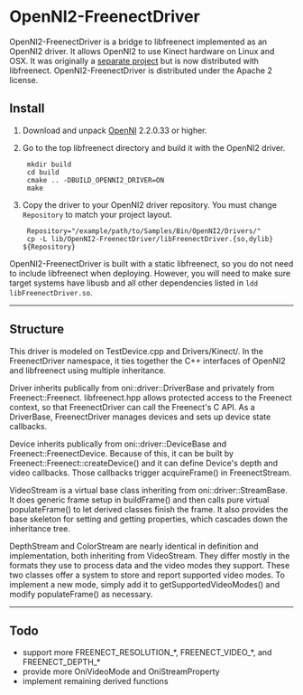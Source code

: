 OpenNI2-FreenectDriver
======================

OpenNI2-FreenectDriver is a bridge to libfreenect implemented as an OpenNI2 driver.
It allows OpenNI2 to use Kinect hardware on Linux and OSX.
It was originally a [separate project](https://github.com/piedar/OpenNI2-FreenectDriver) but is now distributed with libfreenect.
OpenNI2-FreenectDriver is distributed under the Apache 2 license.

Install
-------
1. Download and unpack [OpenNI](http://www.openni.org/openni-sdk/) 2.2.0.33 or higher.
2. Go to the top libfreenect directory and build it with the OpenNI2 driver.

        mkdir build
        cd build
        cmake .. -DBUILD_OPENNI2_DRIVER=ON
        make

3. Copy the driver to your OpenNI2 driver repository. You must change `Repository` to match your project layout.

        Repository="/example/path/to/Samples/Bin/OpenNI2/Drivers/"
        cp -L lib/OpenNI2-FreenectDriver/libFreenectDriver.{so,dylib} ${Repository}

OpenNI2-FreenectDriver is built with a static libfreenect, so you do not need to include libfreenect when deploying.
However, you will need to make sure target systems have libusb and all other dependencies listed in `ldd libFreenectDriver.so`.

__________________________________________________

Structure
---------
This driver is modeled on TestDevice.cpp and Drivers/Kinect/.
In the FreenectDriver namespace, it ties together the C++ interfaces of OpenNI2 and libfreenect using multiple inheritance.

Driver inherits publically from oni::driver::DriverBase and privately from Freenect::Freenect.
libfreenect.hpp allows protected access to the Freenect context, so that FreenectDriver can call the Freenect's C API.
As a DriverBase, FreenectDriver manages devices and sets up device state callbacks.

Device inherits publically from oni::driver::DeviceBase and Freenect::FreenectDevice.
Because of this, it can be built by Freenect::Freenect::createDevice() and it can define Device's depth and video callbacks.
Those callbacks trigger acquireFrame() in FreenectStream.

VideoStream is a virtual base class inheriting from oni::driver::StreamBase.
It does generic frame setup in buildFrame() and then calls pure virtual populateFrame() to let derived classes finish the frame.
It also provides the base skeleton for setting and getting properties, which cascades down the inheritance tree.

DepthStream and ColorStream are nearly identical in definition and implementation, both inheriting from VideoStream.
They differ mostly in the formats they use to process data and the video modes they support.
These two classes offer a system to store and report supported video modes.
To implement a new mode, simply add it to getSupportedVideoModes() and modify populateFrame() as necessary.

__________________________________________________

Todo
----
* support more FREENECT_RESOLUTION_\*, FREENECT_VIDEO_\*, and FREENECT_DEPTH_\*
* provide more OniVideoMode and OniStreamProperty
* implement remaining derived functions
